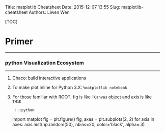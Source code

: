 Title: matplotlib Cheatsheet
Date: 2015-12-07 13:55
Slug: matplotlib-cheatsheet
Authors: Liwen Wen

[TOC]

# Primer
---

### python Visualization Ecosystem
---

1. Chaco: build interactive applications

2. To make plot inline for Python 3.X: `%matplotlib notebook`

2. For those familiar with ROOT, fig is like `TCanvas` object and axis is like `TH1D`

        :::python
	import matplot
        fig = plt.figure()
        fig, axes = plt.subplots(2, 2) 
        for axis in axes:
            axis.hist(np.random(50), nbins=20, color='black', alpha=.3)


